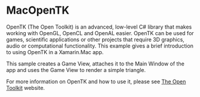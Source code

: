 MacOpenTK
=========

OpenTK (The Open Toolkit) is an advanced, low-level C# library that makes working with OpenGL, OpenCL and OpenAL easier. OpenTK can be used for games, scientific applications or other projects that require 3D graphics, audio or computational functionality. This example gives a brief introduction to using OpenTK in a Xamarin.Mac app.

This sample creates a Game View, attaches it to the Main Window of the app and uses the Game View to render a simple triangle.

For more information on OpenTK and how to use it, please see [The Open Toolkit](http://www.opentk.com) website.